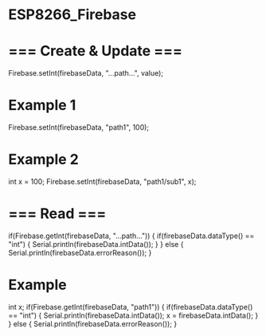 # ESP8266_Firebase

# === Create & Update ===
Firebase.setInt(firebaseData, "...path...", value);


# Example 1
Firebase.setInt(firebaseData, "path1", 100);

# Example 2
int x = 100;
Firebase.setInt(firebaseData, "path1/sub1", x);





# === Read ===
if(Firebase.getInt(firebaseData, "...path...")) {
  if(firebaseData.dataType() == "int") {
    Serial.println(firebaseData.intData());
  }
}
else {
  Serial.println(firebaseData.errorReason());
}

# Example
int x;
if(Firebase.getInt(firebaseData, "path1")) {
  if(firebaseData.dataType() == "int") {
    Serial.println(firebaseData.intData());
    x = firebaseData.intData();
  }
}
else {
  Serial.println(firebaseData.errorReason());
}








